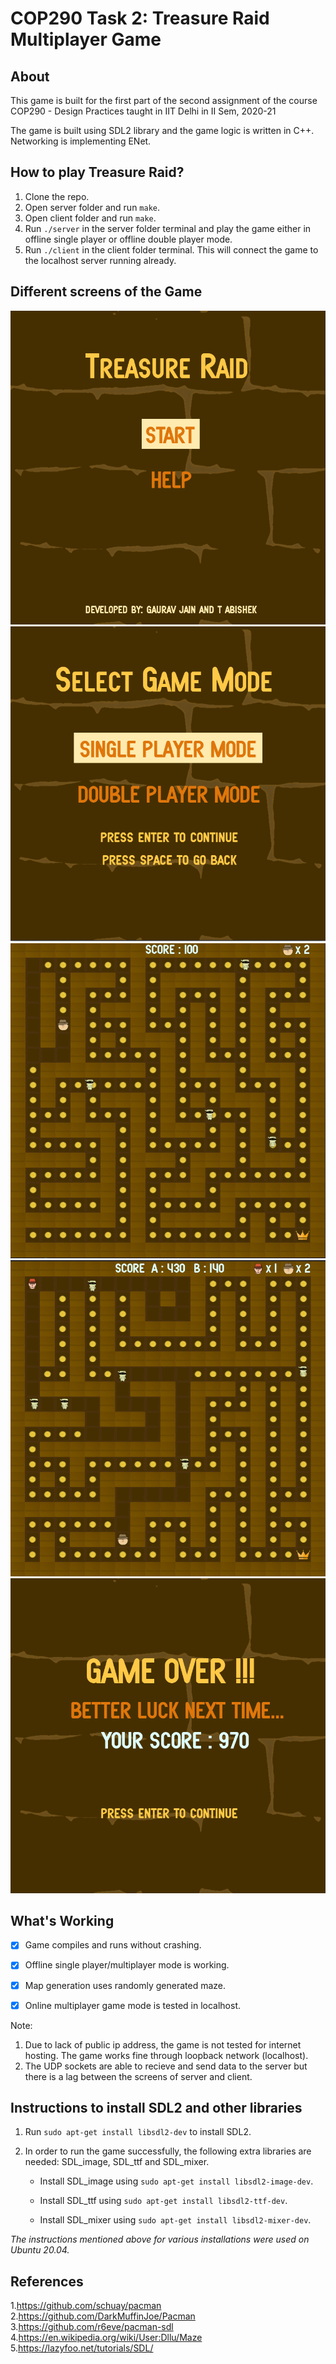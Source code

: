 # COP290 Task 2: Treasure Raid Multiplayer Game
## About
This game is built for the first part of the second assignment of the course COP290 - Design Practices taught in IIT Delhi in II Sem, 2020-21

The game is built using SDL2 library and the game logic is written in C++. Networking is implementing ENet.
## How to play Treasure Raid?
1. Clone the repo.
2. Open server folder and run ```make```.
3. Open client folder and run ```make```.
4. Run ```./server``` in the server folder terminal and play the game either in offline single player or offline double player mode.
5. Run ```./client``` in the client folder terminal. This will connect the game to the localhost server running already. 



## Different screens of the Game
![Menu Screen](ss/men.png)
![Mode Screen](ss/mode.png)
![Single Player Screen](ss/sp.png)
![Double Player Screen](ss/dp.png)
![Game Over Screen](ss/go.png)


## What's Working
- [x] Game compiles and runs without crashing.
- [x] Offline single player/multiplayer mode is working.
- [x] Map generation uses randomly generated maze.
- [x] Online multiplayer game mode is tested in localhost.


Note:
1. Due to lack of public ip address, the game is not tested for internet hosting. The game works fine through loopback network (localhost).
2. The UDP sockets are able to recieve and send data to the server but there is a lag between the screens of server and client.

## Instructions to install SDL2 and other libraries
1. Run `sudo apt-get install libsdl2-dev` to install SDL2.
2. In order to run the game successfully, the following extra libraries are needed: SDL_image, SDL_ttf and SDL_mixer.

    - Install SDL_image using `sudo apt-get install libsdl2-image-dev`.

    - Install SDL_ttf using `sudo apt-get install libsdl2-ttf-dev`.
    - Install SDL_mixer using `sudo apt-get install libsdl2-mixer-dev`.

*The instructions mentioned above for various installations were used on Ubuntu 20.04.*

## References 
1.https://github.com/schuay/pacman
2.https://github.com/DarkMuffinJoe/Pacman
3.https://github.com/r6eve/pacman-sdl
4.https://en.wikipedia.org/wiki/User:Dllu/Maze
5.https://lazyfoo.net/tutorials/SDL/